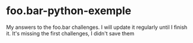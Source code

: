 # foo.bar-python-exemple

My answers to the foo.bar challenges.
I will update it regularly until I finish it.
It's missing the first challenges, I didn't save them

